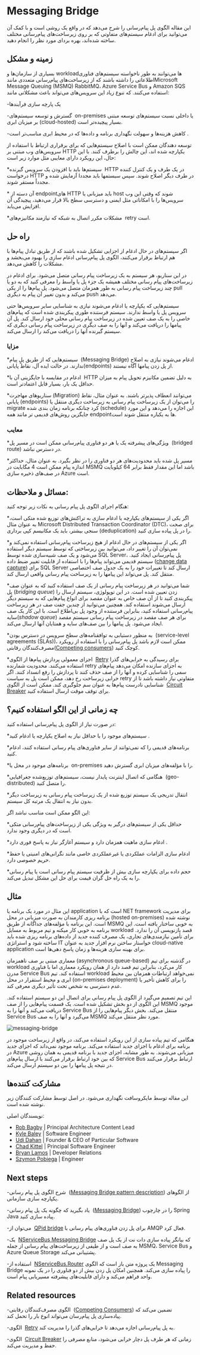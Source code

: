 # ‏Messaging Bridge

این مقاله الگوی پل پیام‌رسانی را شرح می‌دهد که در واقع یک روشی است و با کمک  آن می‌توانید برای ادغام سیستم‌‌های متفاوتی که بر روی زیرساخت‌‌های پیام‌رسانی مختلف ساخته شده‌اند، بهره بردای مورد نظر را انجام دهید.


## **زمینه و مشکل**


بسیاری از سازمان‌ها و workloadها می‌توانند به طور ناخواسته سیستم‌‌های فناوری اطلاعاتی را داشته باشند که از زیرساخت‌‌های پیام‌رسانی متعددی مانندMicrosoft Message Queuing (MSMQ)  RabbitMQ، Azure Service Bus و Amazon SQS استفاده می‌کنند. که تنوع زیاد این سرویس‌‌های می‌تواند باعث مشکلاتی مانند: 

-‏  یک پارچه سازی فرآیند‌ها 

-‏  گسترش و توسعه سیستم‌‌های on-premises یا داخلی نسبت  سیستم‌‌های توسعه مبتنی بر میزبان ابری (cloud-hosted)  بسیار پیچیده‌تر است.

-‏ کاهش هزینه‌ها  و سهولت نگهداری برنامه و داده‌ها که در محیط ابری مناسب‌تر است.  

  
توسعه‌ دهندگان ممکن است با اصلاح سیستم‌‌هایی که برای برقراری ارتباط با استفاده از سرویس‌‌های وب مبتنی بر HTTP یکپارچه شده اند، این چالش را برطرف کنند. با این حال، این رویکرد دارای معایبی مثل موارد زیر است:  
  
*‏ سیستم‌ها باید با افزودن یک سرویس گیرنده HTTP در یک طرف و یک کنترل کننده درخواست HTTP در طرف دیگر اصلاح شوند. سپس سیستمها باید مجددا آزمایش شده و مجدداً مستقر شوند.  

*‏ آن دسته از ‏endpoint‌های HTTP باید میزبانی یا host شوند که وقتی این وب سرویس‌ها را با امکاناتی مثل ایمنی  و  دسترسی سطح بالا قرار می‌دهید، پیچیدگی آن افزایش می‌یابد.  

*‏ مشکلات مکرر اتصال به شبکه که نیازمند مکانیزم‌‌های retry است.


## راه حل

اگر سیستم‌‌های در حال ادغام از اجزایی تشکیل شده باشند که از طریق تبادل پیام‌ها با هم ارتباط برقرار می‌کنند، الگوی پل پیام‌رسانی ادغام سازی را بهبود می‌بخشد و مشکلات را کاهش می‌دهد.  
  
در این سناریو، هر سیستم به یک زیرساخت پیام رسانی متصل می‌شود. برای ادغام در زیرساخت‌های پیام رسانی مختلف همیشه یک جزء پل یا واسط را معرفی کنید که به دو یا چند زیرساخت پیام رسانی به طور همزمان متصل می‌شود. پل پیام‌ها را از یکی pull می‌کند و بدون تغییر آن پیام به دیگری push می‌دهد.  
  
سیستم‌هایی که یکپارچه یا ادغام می‌شوند نیازی به شناسایی سایر سرویس‌ها حتی سرویس  پل یا واسط ندارند. سیستم فرستنده طوری پیکربندی شده است که پیام‌های خاصی را به یک صف تعیین شده در زیرساخت پیام رسانی محلی خود ارسال کند. پل آن پیامها را دریافت می‌کند و آنها را به صف دیگری در زیرساخت پیام رسانی دیگری که سیستم گیرنده آنها را دریافت می‌کند را ارسال می‌کند.

### مزایا

*‏ سیستم‌‌هایی که از طریق پلٍ پیام (Messaging Bridge) ادغام می‌شوند نیازی به اصلاح ندارند. در حالت ایده آل، نقاط پایانی(endpoints) از پل زدن پیامها آگاه نیستند.  

*‏ ادغام در مقایسه با جایگزینی آن با HTTP به دلیل تضمین مکانیزم تحویل پیام به میزان حداقل یک بار، بسیار قابل اعتمادتر است. 

*‏ سناریو‌های مهاجرت(Migration) می‌توانند انعطاف پذیرتر باشند. به عنوان مثال، نقاط پایانی (endpoints) را می‌توان از یک زیرساخت پیام رسانی به زیرساخت دیگری منتقل یا migrate کرد چنانکه برنامه زمان بندی شده (schedule)  این اجازه را  می‌دهد و این مورد جایگزین روش‌های قدیمی تر مانند همه endpointها به یکباره منتقل شوند است.

### معایب

*‏ ویژگی‌‌های پیشرفته یک یا هر دو فناوری پیام‌رسانی ممکن است در مسیر پل (bridged route) در دسترس نباشد.  

*‏ مسیر پل شده باید محدودیت‌های هر دو فناوری را در نظر بگیرد. به عنوان مثال، حداکثر اندازه پیام ممکن است 4 مگابایت در MSMQ باشد اما این مقدار فقط برابر 64 کیلوبایت در صف‌های ذخیره سازی Azure است.

## مسائل و ملاحظات:

هنگام اجرای الگوی پل پیام رسانی به نکات زیر توجه کنید:

*‏ اگر یکی از سیستم‌های یکپارچه یا ادغام سازی  به تراکنش‌های توزیع شده متکی است، به عنوان مثال Microsoft Distributed Transaction Coordinator (DTC)، برای صحت سنجی بیشتر، باید یک مکانیسم  کپی برداری (deduplication) را در پل پیاده سازی کنید.  
  
*‏ اگر یکی از سیستم‌‌های در حال ادغام از هیچ زیرساخت پیام‌رسانی استفاده نمی‌کند و نمی‌توان آن را تغییر داد، می‌توانید بین زیرساختی که توسط سیستم دیگر استفاده می‌شود و یک صف شبیه‌سازی شده توسط SQL Server، پل پیام‌رسانی ایجاد کنید. سیستم قدیمی می‌تواند پیام‌ها را با استفاده از قابلیت تغییر ضبط داده ([change data capture](https://learn.microsoft.com/en-us/sql/relational-databases/track-changes/about-change-data-capture-sql-server)) برای SQL Server ارسال کند تا تغییرات خود را به یک جدول صف اختصاصی منتقل کند. پل می‌تواند این پیامها را به زیرساخت پیام رسانی واقعی ارسال کند.  
  
*‏ شما می‌توانید در هر زیرساخت پیام رسانی از یک صف استفاده کنید که به عنوان صف پل (_bridging queue_) زدن تعیین شده است. در این توپولوژی، سیستم ارسال را پیکربندی کنید تا از آن صف خاص به عنوان مقصد برای انواع پیام‌‌هایی که به سیستم دیگر ارسال می‌شوند استفاده کند. همچنین می‌توانید از چندین جفت صف در هر زیرساخت پیام‌رسانی استفاده کنید، بنابراین فرستنده از وجود پل بی‌اطلاع است. با این کار یک صف سایه(_shadow queue_) برای هر صف مقصد در زیرساخت پیام رسانی سیستم مقصد ایجاد می‌شود. پل پیامها را بین صف‌های سایه و همتایان آنها ارسال می‌کند.  
  
*‏ به منظور دستیابی به توافقنامه‌‌های سطح سرویس در دسترس بودن (service-level agreements (SLAs))، ممکن است لازم باشد پل پیام‌رسانی را با استفاده از رویکرد مصرف‌کنندگان رقابتی([Competing consumers](./Competing%20Consumers%20pattern.md)) کوچک کنید.  
  
*‏ اجزای معمولی پردازش پیام‌ها از الگوی [Retry](./Retry%20pattern.md) برای رسیدگی به خرابی‌های گذرا استفاده می‌کنند. محدودیت شمارنده retry به اجزای سازنده امکان می‌دهد پیام‌های سمی را شناسایی کرده و آنها را از صف حذف کنند تا پردازش را رفع انسداد کنند. اگر خرابی زیرساخت رخ دهد، ممکن است پل به سیاست retry متفاوتی نیاز داشته باشد تا از شناسایی نادرست پیام‌ها به عنوان سم جلوگیری کند. ممکن است از الگوی  [Circuit Breaker](./Circuit%20Breaker%20pattern.md) برای توقف موقت ارسال استفاده کنید.

## **چه زمانی از این الگو استفاده کنیم؟**

در صورت نیاز از الگوی پل پیام‌رسانی استفاده کنید:

*‏ سیستم‌های موجود را با حداقل نیاز به اصلاح یکپارچه یا ادغام کنید. 

*‏ برنامه‌های قدیمی را که نمی‌توانند از سایر فناوری‌های پیام رسانی استفاده کنند، ادغام کنید.  

*‏ برنامه‌های موجود در محل یا on-premises را با مؤلفه‌های میزبان ابری گسترش دهید.  

*‏ هنگامی که اتصال اینترنت پایدار نیست، سیستم‌‌های توزیع‌شده جغرافیایی (geo-distributed) را متصل کنید.  

*‏ انتقال تدریجی یک سیستم توزیع شده از یک زیرساخت پیام رسانی به زیرساخت دیگر بدون نیاز به انتقال  یک مرتبه کل سیستم.


این الگو ممکن است مناسب نباشد اگر:

*‏ حداقل یکی از سیستم‌‌های درگیر به ویژگی یکی از زیرساخت‌‌های پیام‌رسانی متکی است که در دیگری وجود ندارد.  

*‏ ادغام سازی ماهیت همزمان دارد و سیستم آغازگر نیاز به پاسخ فوری دارد.  

*‏ ادغام سازی الزامات عملکردی یا غیرعملکردی خاصی مانند نگرانی‌های امنیتی یا حفظ حریم خصوصی دارد.  

*‏ حجم داده برای یکپارچه سازی بیش از ظرفیت سیستم پیام رسانی است یا پیام رسانی را به یک راه حل گران قیمت برای حل این مشکل تبدیل می‌کند.

## مثال

این مثال در مورد یک برنامه یا application است که با NET framework برای مدیریت برنامه ریزی کارمندان به صورت  میزبانی در محل (hosted on-premises) نوشته شده است. این برنامه با مؤلفه‌های جداگانه از طریق MSMQ به خوبی ساختار یافته است. این برنامه به خوبی کار میکنه و تیم مربوط به مسایل workload قصد بازنویسی آن را ندارد.  برای تأمین نیازمندی‌های تجاری، یک مصرف کننده جدید از داده‌های برنامه ریزی شده باید ساخته شود و استراتژی IT خواستار ساختن نرم افزار جدید به عنوان cloud-native application برای بهینه سازی هزینه‌ها و زمان پاسخ دهی‌ها است.  
  
معماری مبتنی بر صف ناهمزمان (asynchronous queue-based) در گذشته برای تیم workload کار می‌کرد، بنابراین تیم قصد دارد از همان رویکرد معماری اما با فناوری مدرن Service Bus استفاده کند. تیم workload نمی‌خواهد ارتباطات همزمان بین محیط ابری و محیط  استقرار در محل (on-premises deployment) را برای کاهش تأخیر یا عدم دسترسی به شخص تحت تأثیر دیگری معرفی کند.  
  
این تیم تصمیم می‌گیرد از الگوی پل پیام رسانی برای اتصال این دو سیستم استفاده کند. این الگوی از دو بخش تشکیل شده است. یک قسمت پیام‌هایی را از صف MSMQ موجود دریافت می‌کند و آنها را به Service Bus منتقل می‌کند. بخش دیگر پیام‌هایی را از Service Bus می‌گیرد و آنها را به صف MSMQ مورد نظر منتقل می‌کند.

![messaging-bridge](../assets/other/messaging-bridge.png)


هنگامی که تیم پیاده سازی از این رویکرد استفاده می‌کند، در واقع از زیرساخت موجود در برنامه برای ادغام با اجزای جدید استفاده می‌کند. برنامه موجود نمی‌داند که اجزای جدید در Azure میزبانی می‌شوند. به طور مشابه، اجزای جدید با برنامه قدیمی به همان روشی که بین خود ارتباط برقرار می‌کنند با ارسال پیام‌های Service Bus ارتباط برقرار می‌کنند در نتیجه پل پیامها را بین دو سیستم ارسال می‌کند.


## مشارکت کننده‌ها

این مقاله توسط مایکروسافت نگهداری می‌شود. در اصل توسط مشارکت کنندگان زیر نوشته شده است.


  
نویسندگان اصلی:

- [Rob Bagby](https://www.linkedin.com/in/robbagby) | Principal Architecture Content Lead
- [Kyle Baley](https://www.linkedin.com/in/kylebaley) | Software Engineer
- [Udi Dahan](https://www.linkedin.com/in/udidahan) | Founder & CEO of Particular Software
- [Chad Kittel](https://www.linkedin.com/in/chadkittel) | Principal Software Engineer
- [Bryan Lamos](https://www.linkedin.com/in/bryanlamos) | Developer Relations
- [Szymon Pobiega](https://www.linkedin.com/in/szymonpobiega) | Engineer


## Next steps

-‏ شرح الگوی پل پیام رسانی ([Messaging Bridge pattern description](https://www.enterpriseintegrationpatterns.com/patterns/messaging/MessagingBridge.html)) از  الگو‌های یکپارچه سازی سازمانی.

-‏ یاد بگیرید که چگونه یک پل پیام رسانی ([Messaging Bridge](https://docs.spring.io/spring-integration/reference/bridge.html)) را در چارچوب Spring Java پیاده سازی کنید. 

-‏ می‌توان از  [QPid bridge](https://openmama.finos.org/openmama_qpid_bridge.html)  برای پل زدن فناوری‌های پیام رسانی با AMQP فعال کرد.  

-‏ یک [NServiceBus Messaging Bridge](https://docs.particular.net/nservicebus/bridge) که بیانگر پیاده سازی دات نت از یک پل صف به صف است و از طیفی از زیرساخت‌های پیام رسانی از جمله MSMQ، Service Bus و Azure Queue Storage پشتیبانی می‌کند.  

-‏ استفاده از [NServiceBus.Router](https://github.com/SzymonPobiega/NServiceBus.Router) یک پروژه متن باز است که الگوی Messaging Bridge را پیاده سازی می‌کند. همچنین امکان پل زدن بیش از دو فناوری را در یک نمونه واحد فراهم می‌کند و دارای قابلیت‌های پیشرفته مسیریابی پیام است.

## Related resources

-‏ الگوی مصرف‌کنندگان رقابتی ([Competing Consumers](./Competing%20Consumers%20pattern.md)) تضمین می‌کند که پیاده‌سازی پل پیام‌رسان می‌تواند انوع بار را تحمل کند.  

-‏ الگوی [Retry](./Retry%20pattern.md) به پل پیام‌رسانی اجازه می‌دهد تا خرابی‌‌های گذرا را مدیریت کند.  

-‏ الگوی [Circuit Breaker](./Circuit%20Breaker%20pattern.md) زمانی که هر طرف پل دچار خرابی می‌شود، منابع مصرفی را حفظ و مدیریت می‌کند.